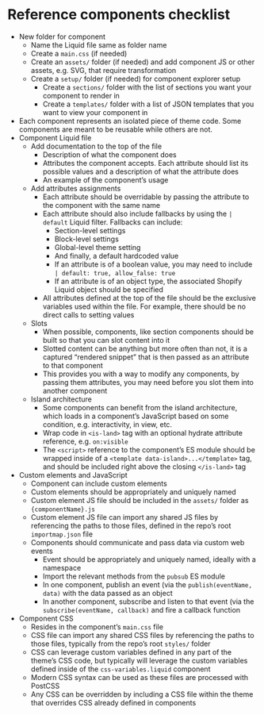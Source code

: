 # Reference components checklist

- New folder for component
  - Name the Liquid file same as folder name
  - Create a `main.css` (if needed)
  - Create an `assets/` folder (if needed) and add component JS or other assets, e.g. SVG, that require transformation
  - Create a `setup/` folder (if needed) for component explorer setup
    - Create a `sections/` folder with the list of sections you want your component to render in
    - Create a `templates/` folder with a list of JSON templates that you want to view your component in
- Each component represents an isolated piece of theme code. Some components are meant to be reusable while others are not.
- Component Liquid file
  - Add documentation to the top of the file
    - Description of what the component does
    - Attributes the component accepts. Each attribute should list its possible values and a description of what the attribute does
    - An example of the component’s usage
  - Add attributes assignments
    - Each attribute should be overridable by passing the attribute to the component with the same name
    - Each attribute should also include fallbacks by using the `| default` Liquid filter. Fallbacks can include:
      - Section-level settings
      - Block-level settings
      - Global-level theme setting
      - And finally, a default hardcoded value
      - If an attribute is of a boolean value, you may need to include `| default: true, allow_false: true`
      - If an attribute is of an object type, the associated Shopify Liquid object should be specified
    - All attributes defined at the top of the file should be the exclusive variables used within the file. For example, there should be no direct calls to setting values
  - Slots
    - When possible, components, like section components should be built so that you can slot content into it
    - Slotted content can be anything but more often than not, it is a captured “rendered snippet” that is then passed as an attribute to that component
    - This provides you with a way to modify any components, by passing them attributes, you may need before you slot them into another component
  - Island architecture
    - Some components can benefit from the island architecture, which loads in a component’s JavaScript based on some condition, e.g. interactivity, in view, etc.
    - Wrap code in `<is-land>` tag with an optional hydrate attribute reference, e.g. `on:visible`
    - The `<script>` reference to the component’s ES module should be wrapped inside of a `<template data-island>...</template>` tag, and should be included right above the closing `</is-land>` tag
- Custom elements and JavaScript
  - Component can include custom elements
  - Custom elements should be appropriately and uniquely named
  - Custom element JS file should be included in the `assets/` folder as `{componentName}.js`
  - Custom element JS file can import any shared JS files by referencing the paths to those files, defined in the repo’s root `importmap.json` file
  - Components should communicate and pass data via custom web events
    - Event should be appropriately and uniquely named, ideally with a namespace
    - Import the relevant methods from the `pubsub` ES module
    - In one component, publish an event (via the `publish(eventName, data)` with the data passed as an object
    - In another component, subscribe and listen to that event (via the `subscribe(eventName, callback)` and fire a callback function
- Component CSS
  - Resides in the component’s `main.css` file
  - CSS file can import any shared CSS files by referencing the paths to those files, typically from the repo’s root `styles/` folder
  - CSS can leverage custom variables defined in any part of the theme’s CSS code, but typically will leverage the custom variables defined inside of the `css-variables.liquid` component
  - Modern CSS syntax can be used as these files are processed with PostCSS
  - Any CSS can be overridden by including a CSS file within the theme that overrides CSS already defined in components
